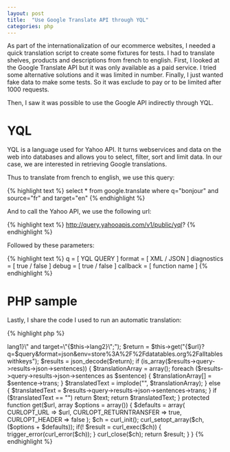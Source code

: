 ```yaml
---
layout: post
title:  "Use Google Translate API through YQL"
categories: php
---
```


As part of the internationalization of our ecommerce websites, I needed a quick translation script to create some fixtures for tests.
I had to translate shelves, products and descriptions from french to english. First, I looked at the Google Translate API but it was only available as a paid service.
I tried some alternative solutions and it was limited in number. Finally, I just wanted fake data to make some tests. So it was exclude to pay or to be limited after 1000 requests.

Then, I saw it was possible to use the Google API indirectly through YQL.


# YQL

YQL is a language used for Yahoo API. It turns webservices and data on the web into databases and allows you to select, filter, sort and limit data. In our case, we are interested in retrieving Google translations.

Thus to translate from french to english, we use this query:

{% highlight text %}
select * from google.translate where q="bonjour" and source="fr" and target="en"
{% endhighlight %}

And to call the Yahoo API, we use the following url:

{% highlight text %}
http://query.yahooapis.com/v1/public/yql?
{% endhighlight %}

Followed by these parameters:

{% highlight text %}
q = [ YQL QUERY ]
format = [ XML / JSON ]
diagnostics = [ true / false ]
debug = [ true / false ]
callback = [ function name ]
{% endhighlight %}


# PHP sample

Lastly, I share the code I used to run an automatic translation:

{% highlight php %}
<?php

trait autoTranslate
{
    protected
        $lang1,
        $lang2
    ;
    
    protected function translate($text)
    {
        if ($text == "") return "";
        
        $translatedText = iconv('UTF-8', 'US-ASCII//TRANSLIT', $text);
        
        $url = "http://query.yahooapis.com/v1/public/yql";
        $query = rawurlencode("select * from google.translate where q=\"{$translatedText}\" and source=\"{$this->lang1}\" and target=\"{$this->lang2}\";");
        $return = $this->get("{$url}?q=$query&format=json&env=store%3A%2F%2Fdatatables.org%2Falltableswithkeys");
        $results = json_decode($return);
        
        if (is_array($results->query->results->json->sentences)) {
            $translationArray = array();
            foreach ($results->query->results->json->sentences as $sentence) {
                $translationArray[] = $sentence->trans;
            }
            
            $translatedText = implode("", $translationArray);
        } else {
            $translatedText = $results->query->results->json->sentences->trans;
        }
        
        if ($translatedText == "") return $text;
        
        return $translatedText;
    }
    
    protected function get($url, array $options = array())
    {
        $defaults = array(
            CURLOPT_URL            => $url,
            CURLOPT_RETURNTRANSFER => true,
            CURLOPT_HEADER         => false
        );
        
        $ch = curl_init();
        curl_setopt_array($ch, ($options + $defaults));
        if(! $result = curl_exec($ch)) {
            trigger_error(curl_error($ch));
        }
        curl_close($ch);
        
        return $result;
    }
}
{% endhighlight %}
